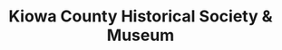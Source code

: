 ---
layout: repo
title: "Kiowa County Historical Society & Museum"
id: 24863
permalink: repos/24863/
---